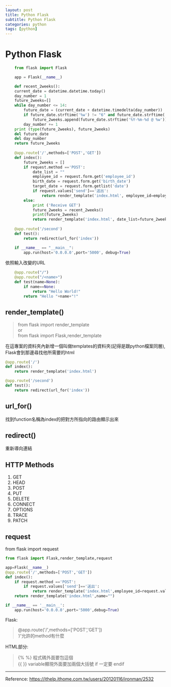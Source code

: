 ```yaml
---
layout: post
title: Python Flask
subtitle: Python Flask
categories: python
tags: [python]
---
```

# Python Flask

```Python
    from flask import Flask

    app = Flask(__name__)

    def recent_2weeks():
    current_date = datetime.datetime.today()
    day_number = 1
    future_2weeks=[]
    while day_number <= 14:
        future_date = (current_date + datetime.timedelta(day_number))                    
        if future_date.strftime('%w') != "6" and future_date.strftime('%w') != "0":
            future_2weeks.append(future_date.strftime('%Y-%m-%d @ %w'))
        day_number += 1
    print (type(future_2weeks), future_2weeks)
    del future_date
    del day_number
    return future_2weeks
    
    @app.route('/',methods=['POST','GET'])
    def index():
        future_2weeks = []
        if request.method =='POST':
            date_list = ""
            employee_id = request.form.get('employee_id')
            birth_date = request.form.get('birth_date')
            target_date = request.form.getlist('date')
            if request.values['send']=='送出':
                return render_template('index.html', employee_id=employee_id, birth_date=birth_date, target_date=target_date, date_list=date_list)
        else:
            print ('Receive GET')
            future_2weeks = recent_2weeks()
            print(future_2weeks)
            return render_template('index.html', date_list=future_2weeks)
    
    @app.route('/second')
    def test():
        return redirect(url_for('index'))

    if __name__ == "__main__":
        app.run(host='0.0.0.0',port='5000', debug=True)
 ```

依照輸入改變的URL  

```Python
    @app.route("/")
    @app.route("/<name>")
    def test(name=None):
        if name==None:
            return "Hello World!"
        return "Hello "+name+"!"
```

## render_template()

> from flask import render_template  
or  
> from flask import Flask,render_template  

在這專案的資料夾內新增一個叫做templates的資料夾(記得是跟python檔案同層), Flask會到那邊尋找他所需要的html  

```Python
@app.route('/')
def index():
    return render_template('index.html')

@app.route('/second')
def test():
    return redirect(url_for('index'))
```

## url_for()

找到function名稱為index的把對方所指向的路由顯示出來  

## redirect()

重新導向連結  

## HTTP Methods

1. GET
2. HEAD
3. POST
4. PUT
5. DELETE
6. CONNECT
7. OPTIONS
8. TRACE
9. PATCH

## request

from flask import request

```Python
from flask import Flask,render_template,request

app=Flask(__name__)
@app.route('/',methods=['POST','GET'])
def index():
    if request.method =='POST':
        if request.values['send']=='送出':
            return render_template('index.html',employee_id=request.values['employee_id'],birth_date=request.values['birth_date'])
    return render_template('index.html',name="")

if __name__ == '__main__':
    app.run(host='0.0.0.0',port='5000',debug=True)
```

<!-- ```html
<!DOCTYPE html>
<html>
<head>
<meta charset="utf-8">
<title>Title</title>
</head>
<body>
    {% if date_list != "" %}
    <form method="post">
        <p>Please input employee ID</p>
        <input type="text" name="employee_id"><br>
        <p>Please input birth date</p>
        <input type="text" name="birth_date"><br><br>
        {% for day in date_list %}
        <p><label><input type="checkbox" name="date" value={{day}}>{{day}}</label></p>
        {% endfor %}
        <input type="submit" name="send" value="送出">
    </form>
    {% else %}
    <p>employee id is {{employee_id}}</p><br>
    <p>birth date is {{birth_date}}</p><br>
    <ul>
    {% for day in target_date %}
    <li>{{day}}</li>
    {% endfor %}
    </ul>
    {% endif %}
</body>
</html>
``` -->

Flask:  
> @app.route('/',methods=['POST','GET'])  
> ‘/’允許的method有什麼

HTML部分:
> \{\% \%\} 程式碼外面要包這個  
> \{\{ \}\} variable顯現外面要加兩個大括號
> if 一定要 endif

---

Reference: <https://ithelp.ithome.com.tw/users/20120116/ironman/2532>